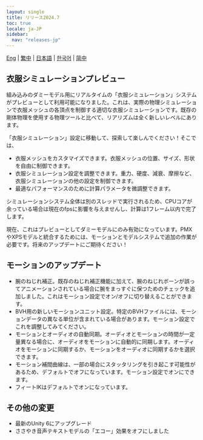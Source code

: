 ```yaml
---
layout: single
title: リリース2024.7
toc: true
locale: ja-JP
sidebar:
  nav: "releases-jp"
---
```

[Eng](/dancexr/releases/2024.7) | [繁中](/tw/dancexr/releases/2024.7) | [日本語](/jp/dancexr/releases/2024.7) | [한국어](/kr/dancexr/releases/2024.7) | [简中](/zh/dancexr/releases/2024.7)

## 衣服シミュレーションプレビュー

組み込みのダミーモデル用にリアルタイムの「衣服シミュレーション」システムがプレビューとして利用可能になりました。これは、実際の物理シミュレーションで衣服メッシュの各頂点を制御する適切な衣服シミュレーションです。既存の剛体物理を使用する物理ツールと比べて、リアリズムは全く新しいレベルにあります。

「衣服シミュレーション」設定に移動して、探索して楽しんでください！そこでは、

* 衣服メッシュをカスタマイズできます。衣服メッシュの位置、サイズ、形状を自由に制御できます。
* 衣服シミュレーション設定を調整できます。重力、硬度、減衰、摩擦など、衣服シミュレーションの他の設定を制御できます。
* 最適なパフォーマンスのために計算パラメータを微調整できます。

シミュレーションシステム全体は別のスレッドで実行されるため、CPUコアが余っている場合は現在のfpsに影響を与えませんし、計算は1フレーム以内で完了します。

現在、これはプレビューとしてダミーモデルにのみ有効になっています。PMXやXPSモデルと統合するためには、モーションとモデルシステムで追加の作業が必要です。将来のアップデートにご期待ください！

## モーションのアップデート
* 腕のねじれ補正。既存のねじれ補正機能に加えて、腕のねじれボーンが誤ってアニメーションされている場合に腕をまっすぐに保つためのチェックを追加しました。これはモーション設定でオン/オフに切り替えることができます。
* BVH用の新しいモーションユニット設定。特定のBVHファイルには、モーションデータの異なる単位が含まれている場合があります。モーション設定でこれを調整してみてください。
* モーションとオーディオの自動同期。オーディオとモーションの時間が一定量異なる場合に、オーディオをモーションに自動的に同期します。オーディオをモーションに同期するか、モーションをオーディオに同期するかを選択できます。
* モーション補間曲線は、一部の場合にスタッタリングを引き起こす可能性があるため、デフォルトでオフになっています。モーション設定でオンにできます。
* フィートIKはデフォルトでオンになっています。

## その他の変更
* 最新のUnity 6にアップグレード
* ささやき音声テキストモデルの「エコー」効果をオフにしました